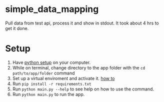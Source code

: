 # simple_data_mapping
Pull data from test api, process it and show in stdout. It took about 4 hrs to get it done. 

# Setup
1. Have [python setup](https://docs.python-guide.org/starting/installation/) on your computer. 
2. While on terminal, change directory to the app folder with the `cd path/to/app/folder` command
3. Set up a virtual enviroment and activate it. [how to](https://docs.python.org/3/library/venv.html)
4. Run `pip install -r requirements.txt`
5. Run `python main.py --help` to see help on how to use the command.
6. Run `python main.py` to run the app.
